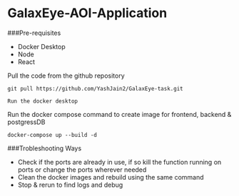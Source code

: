 # GalaxEye-AOI-Application

###Pre-requisites
- Docker Desktop
- Node
- React

Pull the code from the github repository

```
git pull https://github.com/YashJain2/GalaxEye-task.git
```

```
Run the docker desktop
```

Run the docker compose command to create image for frontend, backend & postgressDB
```
docker-compose up --build -d
```

###Trobleshooting Ways

- Check if the ports are already in use, if so kill the function running on ports or change the ports wherever needed
- Clean the docker images and rebuild using the same command
- Stop & rerun to find logs and debug
